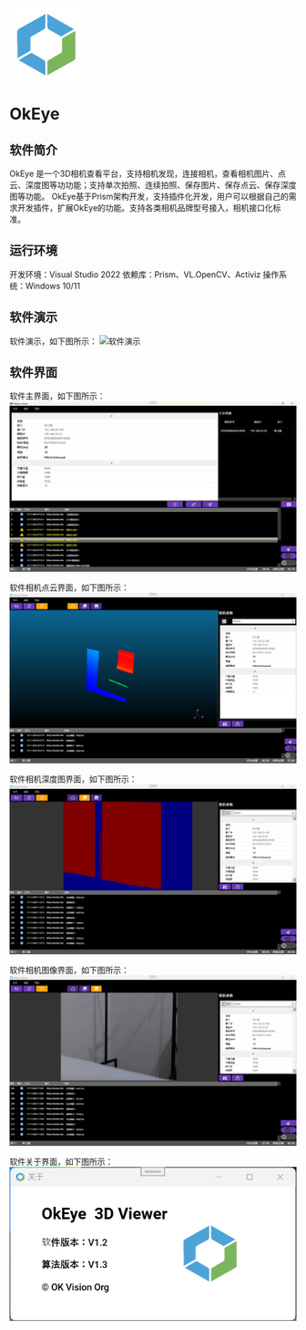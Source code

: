 ![LOGO](OkEye/Doc/logo128.png )
# OkEye

## 软件简介


OkEye 是一个3D相机查看平台，支持相机发现，连接相机，查看相机图片、点云、深度图等功功能；支持单次拍照、连续拍照、保存图片、保存点云、保存深度图等功能。
OkEye基于Prism架构开发，支持插件化开发，用户可以根据自己的需求开发插件，扩展OkEye的功能。支持各类相机品牌型号接入，相机接口化标准。

## 运行环境
开发环境：Visual Studio 2022
依赖库：Prism、VL.OpenCV、Activiz
操作系统：Windows 10/11


## 软件演示
软件演示，如下图所示：
![软件演示](OkEye/Doc/Demo.gif "软件演示，软件显示界面")

## 软件界面
软件主界面，如下图所示：
![软件主界面](OkEye/Doc/MainPage.png "软件主界面，设备连接界面")

软件相机点云界面，如下图所示：
![软件相机点云界面](OkEye/Doc/CameraCloudPage.png "软件相机点云看界面")

软件相机深度图界面，如下图所示：
![软件相机深度图界面](OkEye/Doc/CameraDepthPage.png "软件相机深度图界面")

软件相机图像界面，如下图所示：
![软件相机图像界面](OkEye/Doc/CameraImagePage.png "软件相机图像看界面")

软件关于界面，如下图所示：
![软件关于](OkEye/Doc/AboutDialog.png "软件相机图像看界面")
